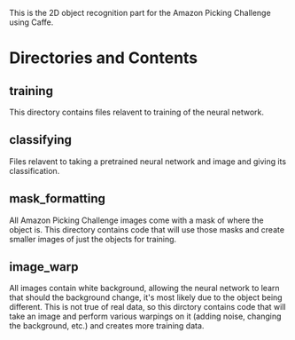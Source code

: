 This is the 2D object recognition part for the Amazon Picking Challenge using
Caffe.

Directories and Contents
========================

training
--------
This directory contains files relavent to training of the neural network.

classifying
-----------
Files relavent to taking a pretrained neural network and image and giving its
classification.

mask_formatting
---------------
All Amazon Picking Challenge images come with a mask of where the object is.
This directory contains code that will use those masks and create smaller images
of just the objects for training.

image_warp
----------
All images contain white background, allowing the neural network to learn that
should the background change, it's most likely due to the object being
different. This is not true of real data, so this dirctory contains code that
will take an image and perform various warpings on it (adding noise, changing
the background, etc.) and creates more training data.
